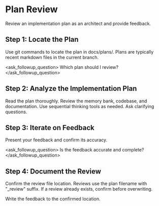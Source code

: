 # Plan Review

Review an implementation plan as an architect and provide feedback.

## Step 1: Locate the Plan
Use git commands to locate the plan in docs/plans/. Plans are typically recent markdown files in the current branch.

<ask_followup_question>
<question>Which plan should I review?</question>
</ask_followup_question>

## Step 2: Analyze the Implementation Plan
Read the plan thoroughly. Review the memory bank, codebase, and documentation. Use sequential thinking tools as needed. Ask clarifying questions.

## Step 3: Iterate on Feedback
Present your feedback and confirm its accuracy.

<ask_followup_question>
<question>Is the feedback accurate and complete?</question>
</ask_followup_question>

## Step 4: Document the Review
Confirm the review file location. Reviews use the plan filename with "_review" suffix. If a review already exists, confirm before overwriting.

Write the feedback to the confirmed location.
